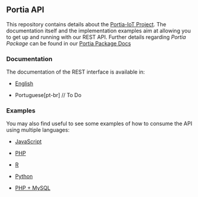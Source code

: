 ## Portia API 

This repository contains details about the [Portia-IoT Project](https://portia.agrinessedge.com). 
The documentation itself and the implementation examples aim at allowing you to get up and running with our REST API. 
Further details regarding *Portia Package* can be found in our [Portia Package Docs](https://github.com/agrinessedge/portia-iot-api-docs/tree/master/docs/languages/pt-br)

### Documentation

The documentation of the REST interface is available in: 

* [English](https://github.com/agrinessedge/portia-iot-api-docs/blob/master/docs/languages/en/index.md) 

* Portuguese[pt-br] // To Do

### Examples

You may also find useful to see some examples of how to consume the API using multiple languages:

* [JavaScript](https://github.com/agrinessedge/portia-iot-api-docs/blob/master/examples/JavaScript.ipynb)

* [PHP](https://github.com/agrinessedge/portia-iot-api-docs/blob/master/examples/PHP.ipynb)

* [R](https://github.com/agrinessedge/portia-iot-api-docs/blob/master/examples/R.ipynb)

* [Python](https://github.com/agrinessedge/portia-iot-api-docs/blob/master/examples/Python.ipynb)

* [PHP + MySQL](https://github.com/agrinessedge/portia-iot-api-docs/blob/master/examples/PHP+MariaDB.ipynb)

